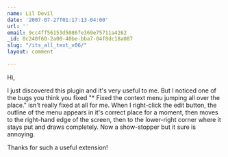 ```yaml
---
name: Lil Devil
date: '2007-07-27T01:17:13-04:00'
url: ''
email: 9cc4ff56153d5086fe369e75711a4262
_id: 0c240f60-2a00-40be-bba7-04f8dc18a087
slug: "/its_all_text_v06/"
layout: comment

---
```


Hi,

I just discovered this plugin and it's very useful to me. But I noticed one of the bugs you think you fixed "* Fixed the context menu jumping all over the place." isn't really fixed at all for me. When I right-click the edit button, the outline of the menu appears in it's correct place for a moment, then moves to the right-hand edge of the screen, then to the lower-right corner where it stays put and draws completely. Now a show-stopper but it sure is annoying.

Thanks for such a useful extension!
